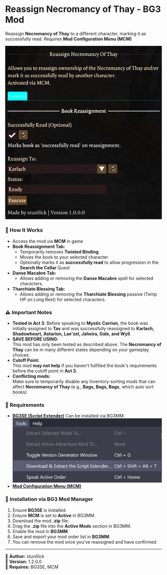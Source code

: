 # Reassign Necromancy of Thay - BG3 Mod

Reassign **Necromancy of Thay** to a different character, marking it as successfully read. Requires **Mod Configuration Menu (MCM)**

![alt text](Screenshots/{F155EC3A-98AC-4C9B-B3FC-A3EE3BA0004F}.png)

### 🔄 How It Works  
- Access the mod via **MCM** in game
- **Book Reassignment Tab:**
    - Temporarily removes **Twisted Binding**  
    - Moves the book to your selected character  
    - Optionally marks it as **successfully read** to allow progression in the **Search the Cellar** Quest
- **Danse Macabre Tab:**
    - Allows adding or removing the **Danse Macabre** spell for selected characters.
- **Tharchiate Blessing Tab:**
    - Allows adding or removing the **Tharchiate Blessing** passive (Temp HP on Long Rest) for selected characters.

### ⚠️ Important Notes
- **Tested in Act 3**:
  Before speaking to **Mystic Carrion**, the book was initially assigned to **Tav** and was successfully reassigned to **Karlach, Shadowheart, Astarion, Lae'zel, Jaheira, Gale, and Wyll**.
- **SAVE BEFORE USING:**  
  This mod has only been tested as described above. The **Necromancy of Thay** can be in many different states depending on your gameplay choices.
- **Cutoff Point:**  
  This mod **may not help** if you haven't fulfilled the book's requirements before the cutoff point in **Act 3**.
- **Conflicting mods:**  
  Make sure to temporarily disable any Inventory-sorting mods that can affect **Necromancy of Thay** (e.g., **Bags, Bags, Bags**, which auto sort books)

### 💾 Requirements
- **[BG3SE (Script Extender)](https://github.com/Norbyte/bg3se/releases/)**
  Can be installed via BG3MM:
  ![BG3SE Installation](Screenshots/{CF4D0B0F-C11A-4553-95AE-478B3796F9E8}.png)  
- **[Mod Configuration Menu (MCM)](https://www.nexusmods.com/baldursgate3/mods/9162)**  

### 📖 Installation via BG3 Mod Manager  
1. Ensure **BG3SE** is installed.
2. Ensure **MCM** is set to **Active** in BG3MM.  
3. Download the mod **.zip** file.  
4. Drag the **.zip** file into the **Active Mods** section in BG3MM.  
5. Enable the mod in **BG3MM**.
6. Save and export your mod order list in **BG3MM**. 
7. You can remove the mod once you've reassigned and have confirmed

---

🔹 **Author:** stunl0ck  
🔹 **Version:** 1.2.0.0  
🔹 **Requires:** BG3SE, MCM  
